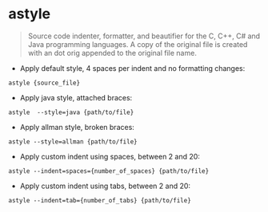 # astyle

> Source code indenter, formatter, and beautifier for the C, C++, C# and Java programming languages.
> A copy of the original file is created with an dot orig appended to the original file name.

- Apply default style, 4 spaces per indent and no formatting changes:

`astyle {source_file}`

- Apply java style, attached braces:

`astyle  --style=java {path/to/file}`

- Apply allman style, broken braces:

`astyle --style=allman {path/to/file}`

- Apply custom indent using spaces, between 2 and 20:

`astyle --indent=spaces={number_of_spaces} {path/to/file}`

- Apply custom indent using tabs, between 2 and 20:

`astyle --indent=tab={number_of_tabs} {path/to/file}`

